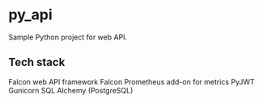 # py_api
Sample Python project for web API. 

## Tech stack

Falcon web API framework
Falcon Prometheus add-on for metrics
PyJWT
Gunicorn
SQL Alchemy (PostgreSQL)
